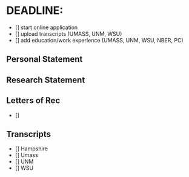 # DEADLINE:

* [] start online application 
* [] upload transcripts (UMASS, UNM, WSU)
* [] add education/work experience (UMASS, UNM, WSU, NBER, PC)

## Personal Statement

## Research Statement

## Letters of Rec
* [] 

## Transcripts
* [] Hampshire
* [] Umass
* [] UNM
* [] WSU
